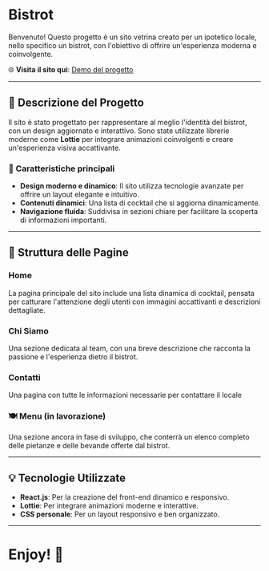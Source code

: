 #  Bistrot

Benvenuto! Questo progetto è un sito vetrina creato per un ipotetico locale, nello specifico un bistrot, con l'obiettivo di offrire un'esperienza moderna e coinvolgente.

🌐 **Visita il sito qui**: [Demo del progetto](https://bistrot-tcc.netlify.app/)

---

## 📖 Descrizione del Progetto

Il sito è stato progettato per rappresentare al meglio l'identità del bistrot, con un design aggiornato e interattivo. Sono state utilizzate librerie moderne come **Lottie** per integrare animazioni coinvolgenti e creare un'esperienza visiva accattivante.

### 🌟 Caratteristiche principali
- **Design moderno e dinamico**: 
  Il sito utilizza tecnologie avanzate per offrire un layout elegante e intuitivo.
- **Contenuti dinamici**: 
  Una lista di cocktail che si aggiorna dinamicamente.
- **Navigazione fluida**: 
  Suddivisa in sezioni chiare per facilitare la scoperta di informazioni importanti.

---

## 📄 Struttura delle Pagine

###  **Home**
  La pagina principale del sito include una lista dinamica di cocktail, pensata per catturare l'attenzione degli utenti con immagini accattivanti e descrizioni dettagliate.

###  **Chi Siamo**
  Una sezione dedicata al team, con una breve descrizione che racconta la passione e l'esperienza dietro il bistrot.

### **Contatti**
  Una pagina con tutte le informazioni necessarie per contattare il locale

### 🍽 **Menu** (in lavorazione)
  Una sezione ancora in fase di sviluppo, che conterrà un elenco completo delle pietanze e delle bevande offerte dal bistrot.

---

## 💡 Tecnologie Utilizzate

- **React.js**: Per la creazione del front-end dinamico e responsivo.
- **Lottie**: Per integrare animazioni moderne e interattive.
- **CSS personale**: Per un layout responsivo e ben organizzato.

---

# Enjoy! 🎉

